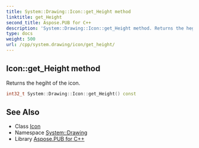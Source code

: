 ```yaml
---
title: System::Drawing::Icon::get_Height method
linktitle: get_Height
second_title: Aspose.PUB for C++
description: 'System::Drawing::Icon::get_Height method. Returns the hegiht of the icon in C++.'
type: docs
weight: 500
url: /cpp/system.drawing/icon/get_height/
---
```

## Icon::get_Height method


Returns the hegiht of the icon.

```cpp
int32_t System::Drawing::Icon::get_Height() const
```

## See Also

* Class [Icon](../)
* Namespace [System::Drawing](../../)
* Library [Aspose.PUB for C++](../../../)
